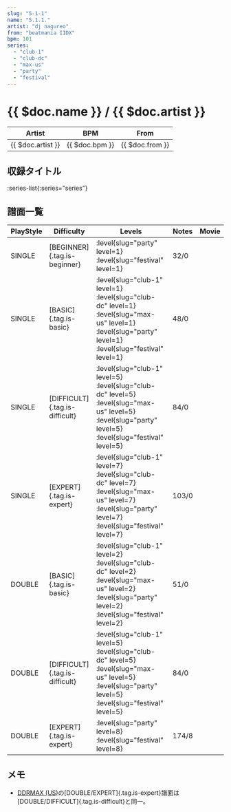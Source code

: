 ```yaml
---
slug: "5-1-1"
name: "5.1.1."
artist: "dj nagureo"
from: "beatmania IIDX"
bpm: 101
series:
  - "club-1"
  - "club-dc"
  - "max-us"
  - "party"
  - "festival"
---
```


# {{ $doc.name }} / {{ $doc.artist }}

|Artist|BPM|From|
|------|---|----|
|{{ $doc.artist }}|{{ $doc.bpm }}|{{ $doc.from }}|

## 収録タイトル

:series-list{:series="series"}

## 譜面一覧

|PlayStyle|Difficulty|Levels|Notes|Movie|
|---------|----------|------|-----|-----|
|SINGLE|[BEGINNER]{.tag.is-beginner}|<div class="field is-grouped is-grouped-multiline">:level{slug="party" level=1} :level{slug="festival" level=1}</div>|32/0||
|SINGLE|[BASIC]{.tag.is-basic}|<div class="field is-grouped is-grouped-multiline">:level{slug="club-1" level=1} :level{slug="club-dc" level=1} :level{slug="max-us" level=1} :level{slug="party" level=1} :level{slug="festival" level=1}</div>|48/0||
|SINGLE|[DIFFICULT]{.tag.is-difficult}|<div class="field is-grouped is-grouped-multiline">:level{slug="club-1" level=5} :level{slug="club-dc" level=5} :level{slug="max-us" level=5} :level{slug="party" level=5} :level{slug="festival" level=5}</div>|84/0||
|SINGLE|[EXPERT]{.tag.is-expert}|<div class="field is-grouped is-grouped-multiline">:level{slug="club-1" level=7} :level{slug="club-dc" level=7} :level{slug="max-us" level=7} :level{slug="party" level=7} :level{slug="festival" level=7}</div>|103/0||
|DOUBLE|[BASIC]{.tag.is-basic}|<div class="field is-grouped is-grouped-multiline">:level{slug="club-1" level=2} :level{slug="club-dc" level=2} :level{slug="max-us" level=2} :level{slug="party" level=2} :level{slug="festival" level=2}</div>|51/0||
|DOUBLE|[DIFFICULT]{.tag.is-difficult}|<div class="field is-grouped is-grouped-multiline">:level{slug="club-1" level=5} :level{slug="club-dc" level=5} :level{slug="max-us" level=5} :level{slug="party" level=5} :level{slug="festival" level=5}</div>|84/0||
|DOUBLE|[EXPERT]{.tag.is-expert}|<div class="field is-grouped is-grouped-multiline">:level{slug="party" level=8} :level{slug="festival" level=8}</div>|174/8||

## メモ

- [DDRMAX (US)](/series/max-us)の[DOUBLE/EXPERT]{.tag.is-expert}譜面は[DOUBLE/DIFFICULT]{.tag.is-difficult}と同一。
